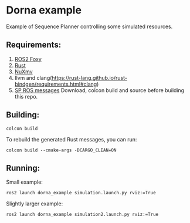 Dorna example
====================

Example of Sequence Planner controlling some simulated resources.

Requirements:
-----------------
1. [ROS2 Foxy](https://index.ros.org/doc/ros2/Releases/Release-Foxy-Fitzroy/)
2. [Rust](https://rustup.rs/)
3. [NuXmv](https://nuxmv.fbk.eu)
4. llvm and clang(https://rust-lang.github.io/rust-bindgen/requirements.html#clang)
5. [SP ROS messages](https://github.com/sequenceplanner/sp-ros) Download, colcon build and source before building this repo.

Building:
-----------------
```
colcon build
```

To rebuild the generated Rust messages, you can run:
```
colcon build --cmake-args -DCARGO_CLEAN=ON
```

Running:
-----------------

Small example:
```
ros2 launch dorna_example simulation.launch.py rviz:=True
```

Slightly larger example:
```
ros2 launch dorna_example simulation2.launch.py rviz:=True
```
